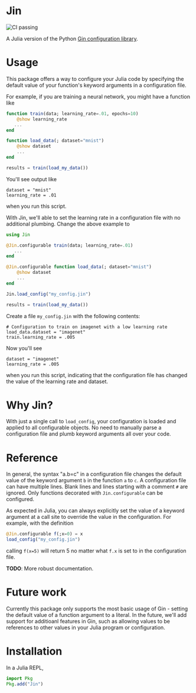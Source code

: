 # Jin
![CI passing](https://github.com/malmaud/Jin.jl/actions/workflows/ci.yml/badge.svg)

A Julia version of the Python [Gin configuration library](https://github.com/google/gin-config).

# Usage
This package offers a way to configure your Julia code by specifying the default value of your function's keyword arguments in a configuration file.

For example, if you are training a neural network, you might have a function like

```julia
function train(data; learning_rate=.01, epochs=10)
    @show learning_rate
   ...
end

function load_data(; dataset="mnist")
    @show dataset
    ...
end

results = train(load_my_data())
```

You'll see output like 

```
dataset = "mnist"
learning_rate = .01
``` 

when you run this script.

With Jin, we'll able to set the learning rate in a configuration file with no additional plumbing. Change the above example to

```julia
using Jin

@Jin.configurable train(data; learning_rate=.01)
   ...
end

@Jin.configurable function load_data(; dataset="mnist")
    @show dataset
    ...
end

Jin.load_config("my_config.jin")

results = train(load_my_data())
```

Create a file `my_config.jin` with the following contents:

```
# Configuration to train on imagenet with a low learning rate
load_data.dataset = "imagenet"
train.learning_rate = .005
```

Now you'll see 

```
dataset = "imagenet"
learning_rate = .005
``` 

when you run this script, indicating that the configuration file has changed the value of the learning rate and dataset.



# Why Jin?
With just a single call to `load_config`, your configuration is loaded and applied to all configurable objects. No need to manually parse a configuration file and plumb keyword arguments all over your code.

# Reference
In general, the syntax "a.b=c" in a configuration file changes the default value of the keyword argument `b` in the function `a` to `c`. A configuration file can have multiple lines. Blank lines and lines starting with a comment `#` are ignored. Only functions decorated with `Jin.configurable` can be configured.

As expected in Julia, you can always explicitly set the value of a keyword argument at a call site to override the value in the configuration. For example, with the definition

```julia
@Jin.configurable f(;x=0) = x
load_config("my_config.jin")
```

calling `f(x=5)` will return 5 no matter what `f.x` is set to in the configuration file.


**TODO**: More robust documentation.

# Future work
Currently this package only supports the most basic usage of Gin - setting the default value of a function argument to a literal. In the future, we'll add support for additioanl features in Gin, such as allowing values to be references to other values in your Julia program or configuration.

# Installation
In a Julia REPL,

```julia
import Pkg
Pkg.add("Jin")
```
